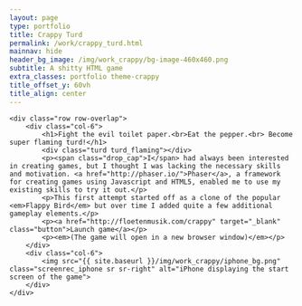 ```yaml
---
layout: page
type: portfolio
title: Crappy Turd
permalink: /work/crappy_turd.html
mainnav: hide
header_bg_image: /img/work_crappy/bg-image-460x460.png
subtitle: A shitty HTML game 
extra_classes: portfolio theme-crappy
title_offset_y: 60vh
title_align: center
---
```


<div class="wrapper">	

	<div class="row row-overlap">
		<div class="col-6">
			<h1>Fight the evil toilet paper.<br>Eat the pepper.<br> Become super flaming turd!</h1>
			<div class="turd turd_flaming"></div>
			<p><span class="drop_cap">I</span> had always been interested in creating games, but I thought I was lacking the necessary skills and motivation. <a href="http://phaser.io/">Phaser</a>, a framework for creating games using Javascript and HTML5, enabled me to use my existing skills to try it out.</p>
			<p>This first attempt started off as a clone of the popular <em>Flappy Bird</em> but over time I added quite a few additional gameplay elements.</p>
			<p><a href="http://floetenmusik.com/crappy" target="_blank" class="button">Launch game</a></p> 
			<p><em>(The game will open in a new browser window)</em></p>	
		</div>			
		<div class="col-6">		
			<img src="{{ site.baseurl }}/img/work_crappy/iphone_bg.png" class="screenrec_iphone sr sr-right" alt="iPhone displaying the start screen of the game">						
		</div>	
	</div>

	

</div>